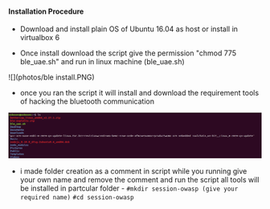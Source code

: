 #### Installation Procedure

+  Download and install plain OS of Ubuntu 16.04 as host or install in virtualbox 6 

+  Once install download the script give the permission "chmod 775 ble_uae.sh" and run in linux machine 
(ble_uae.sh)

![](photos/ble install.PNG)

+ once you ran the script it will install and download the requirement tools of hacking the bluetooth communication 

![](photos/bleinstall2.PNG)

+ i made folder creation as a comment in script while you running give your own name and remove the comment and run the script all tools will be installed in partcular folder
       - `#mkdir session-owasp (give your required name)`
         `#cd session-owasp`
